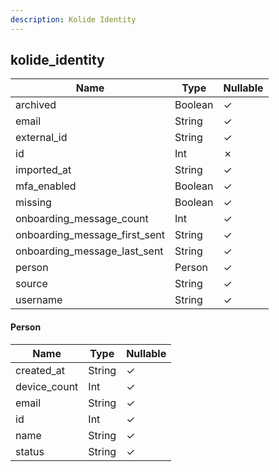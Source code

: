 ```yaml
---
description: Kolide Identity
---
```

kolide_identity
---------------

| **Name**                      | **Type** | **Nullable** |
| ----------------------------- | -------- | ------------ |
| archived                      | Boolean  | &check;      |
| email                         | String   | &check;      |
| external_id                   | String   | &check;      |
| id                            | Int      | &cross;      |
| imported_at                   | String   | &check;      |
| mfa_enabled                   | Boolean  | &check;      |
| missing                       | Boolean  | &check;      |
| onboarding_message_count      | Int      | &check;      |
| onboarding_message_first_sent | String   | &check;      |
| onboarding_message_last_sent  | String   | &check;      |
| person                        | Person   | &check;      |
| source                        | String   | &check;      |
| username                      | String   | &check;      |

#### Person
| **Name**     | **Type** | **Nullable** |
| ------------ | -------- | ------------ |
| created_at   | String   | &check;      |
| device_count | Int      | &check;      |
| email        | String   | &check;      |
| id           | Int      | &check;      |
| name         | String   | &check;      |
| status       | String   | &check;      |
